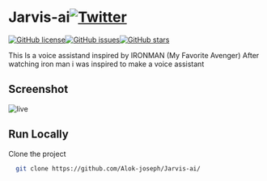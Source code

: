 # Jarvis-ai[![Twitter](https://img.shields.io/twitter/url?style=social&url=https%3A%2F%2Fgithub.com%2FAlok-joseph%2FJarvis-ai)](https://twitter.com/intent/tweet?text=Wow:&url=https%3A%2F%2Fgithub.com%2FAlok-joseph%2FJarvis-ai)
 [![GitHub license](https://img.shields.io/github/license/Alok-joseph/Jarvis-ai)](https://github.com/Alok-joseph/Jarvis-ai/blob/main/LICENSE)[![GitHub issues](https://img.shields.io/github/issues/Alok-joseph/Jarvis-ai)](https://github.com/Alok-joseph/Jarvis-ai/issues)[![GitHub stars](https://img.shields.io/github/stars/Alok-joseph/Jarvis-ai)](https://github.com/Alok-joseph/Jarvis-ai/stargazers)
 
 This Is a voice assistand inspired by IRONMAN (My Favorite Avenger) After watching iron man i was inspired to make a voice assistant 
 
 ## Screenshot

![live](https://user-images.githubusercontent.com/98444143/169679155-ad3f2d66-4b8a-4509-a35e-8ceb2b838335.gif)

## Run Locally

Clone the project

```bash
  git clone https://github.com/Alok-joseph/Jarvis-ai/
```
